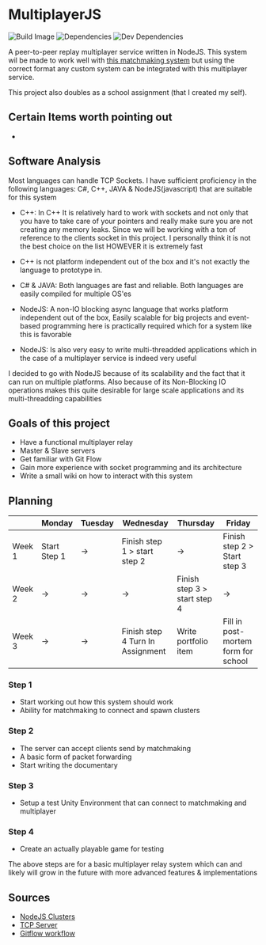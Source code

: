 # MultiplayerJS

![Build Image](https://travis-ci.org/lghenk/MultiplayerJS.svg?branch=master)
![Dependencies](https://david-dm.org/lghenk/MultiplayerJS/status.svg)
![Dev Dependencies](https://david-dm.org/lghenk/MultiplayerJS/dev-status.svg)

A peer-to-peer replay multiplayer service written in NodeJS.
This system wil be made to work well with [this matchmaking system](https://github.com/lghenk/MatchmakingJS) but using the correct format any custom system can be integrated with this multiplayer service. 

This project also doubles as a school assignment (that I created my self).

## Certain Items worth pointing out
- 

## Software Analysis 
Most languages can handle TCP Sockets. I have sufficient proficiency in the following languages: C#, C++, JAVA & NodeJS(javascript)
that are suitable for this system

- C++: In C++ It is relatively hard to work with sockets and not only that you have to take care of your pointers and really make sure you are not creating any memory leaks. Since we will be working with a ton of reference to the clients socket in this project. I personally think it is not the best choice on the list HOWEVER it is extremely fast
+ C++ is not platform independent out of the box and it's not exactly the language to prototype in.

- C# & JAVA: Both languages are fast and reliable. Both languages are easily compiled for multiple OS'es 

- NodeJS: A non-IO blocking async language that works platform independent out of the box, Easily scalable for big projects and event-based programming here is practically required which for a system like this is favorable
- NodeJS: Is also very easy to write multi-threadded applications which in the case of a multiplayer service is indeed very useful

I decided to go with NodeJS because of its scalability and the fact that it can run on multiple platforms.
Also because of its Non-Blocking IO operations makes this quite desirable for large scale applications and its multi-threadding capabilities

## Goals of this project
- Have a functional multiplayer relay
- Master & Slave servers
- Get familiar with Git Flow
- Gain more experience with socket programming and its architecture
- Write a small wiki on how to interact with this system

## Planning 
| | Monday | Tuesday | Wednesday | Thursday | Friday |
| --- | --- | --- | --- | --- | --- |
|Week 1 | Start Step 1 | -> | Finish step 1 > start step 2 | -> | Finish step 2 > Start step 3
|Week 2 | -> | -> | -> | Finish step 3 > start step 4 | ->
|Week 3 | -> | -> | Finish step 4 Turn In Assignment | Write portfolio item | Fill in post-mortem form for school

### Step 1
- Start working out how this system should work
- Ability for matchmaking to connect and spawn clusters

### Step 2
- The server can accept clients send by matchmaking
- A basic form of packet forwarding
- Start writing the documentary

### Step 3
- Setup a test Unity Environment that can connect to matchmaking and multiplayer

### Step 4
- Create an actually playable game for testing

The above steps are for a basic multiplayer relay system which can and likely will grow in the future with more advanced features & implementations 

## Sources
- [NodeJS Clusters](https://nodejs.org/api/cluster.html)
- [TCP Server](https://nodejs.org/api/net.html)
- [Gitflow workflow](https://www.atlassian.com/git/tutorials/comparing-workflows/gitflow-workflow)
